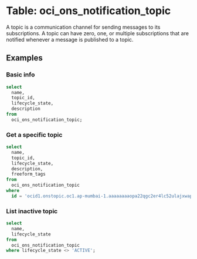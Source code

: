 # Table: oci_ons_notification_topic

A topic is a communication channel for sending messages to its subscriptions. A topic can have zero, one, or multiple subscriptions that are notified whenever a message is published to a topic.

## Examples

### Basic info

```sql
select
  name,
  topic_id,
  lifecycle_state,
  description
from
  oci_ons_notification_topic;
```

### Get a specific topic

```sql
select
  name,
  topic_id,
  lifecycle_state,
  description,
  freeform_tags
from
  oci_ons_notification_topic
where
  id = 'ocid1.onstopic.oc1.ap-mumbai-1.aaaaaaaaopa22qgc2er4lc52ulajxwapd2c2kfs5lupvl57lejzjgh8qsdcf';
```

### List inactive topic

```sql
select
  name,
  lifecycle_state
from
  oci_ons_notification_topic
where lifecycle_state <> 'ACTIVE';
```
